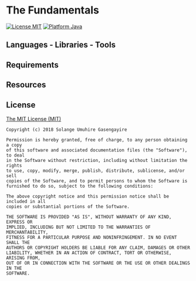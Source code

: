 # The Fundamentals

[![License MIT](https://img.shields.io/badge/license-MIT%20License-green.svg)](https://github.com/SolangeUG/fundamentals/blob/master/LICENSE)
[![Platform Java](https://img.shields.io/badge/platform-Java-blue.svg)](https://docs.oracle.com/en/java/)




## Languages - Libraries - Tools




## Requirements




## Resources




## License

[The MIT License (MIT)](https://opensource.org/licenses/MIT)

````
Copyright (c) 2018 Solange Umuhire Gasengayire

Permission is hereby granted, free of charge, to any person obtaining a copy
of this software and associated documentation files (the "Software"), to deal
in the Software without restriction, including without limitation the rights
to use, copy, modify, merge, publish, distribute, sublicense, and/or sell
copies of the Software, and to permit persons to whom the Software is
furnished to do so, subject to the following conditions:

The above copyright notice and this permission notice shall be included in all
copies or substantial portions of the Software.

THE SOFTWARE IS PROVIDED "AS IS", WITHOUT WARRANTY OF ANY KIND, EXPRESS OR
IMPLIED, INCLUDING BUT NOT LIMITED TO THE WARRANTIES OF MERCHANTABILITY,
FITNESS FOR A PARTICULAR PURPOSE AND NONINFRINGEMENT. IN NO EVENT SHALL THE
AUTHORS OR COPYRIGHT HOLDERS BE LIABLE FOR ANY CLAIM, DAMAGES OR OTHER
LIABILITY, WHETHER IN AN ACTION OF CONTRACT, TORT OR OTHERWISE, ARISING FROM,
OUT OF OR IN CONNECTION WITH THE SOFTWARE OR THE USE OR OTHER DEALINGS IN THE
SOFTWARE.

````